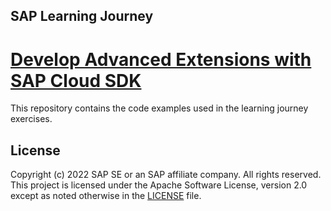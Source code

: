 ## SAP Learning Journey
# [Develop Advanced Extensions with SAP Cloud SDK](https://learning.sap.com/learning-journey/develop-advanced-extensions-with-sap-cloud-sdk)

This repository contains the code examples used in the learning journey exercises.


## License
Copyright (c) 2022 SAP SE or an SAP affiliate company. All rights reserved. This project is licensed under the Apache Software License, version 2.0 except as noted otherwise in the [LICENSE](LICENSE) file.
